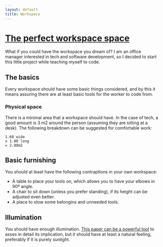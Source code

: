 ```yaml
---
layout: default
title: Workspace
---
```


# [The perfect workspace space](http://danilosierrac.github.io/workspace/)

What if you could have the workspace you dream of? I am an office manager interested in tech and software development, so I decided to start this little project while teaching myself to code.

## The basics

Every workspace should have some basic things considered, and by this it means assuring there are at least basic tools for the worker to code from.

### Physical space 

There is a minimal area that a workspace should have. In the case of tech, a good amount is 3 m2 around the person (assuming they are sitting at a desk). The following breakdown can be suggested for comfortable work:

	1.60 wide
	x 1.80 long
	= 2.88m2 

## Basic furnishing

You should at least have the following contraptions in your own workspace:

* A table to place your tools on, which allows you to have your elbows in 90º angle.
* A chair to sit down (unless you prefer standing), if its height can be adjusted even better.
* A place to stow some belongins and unneeded tools.

## Illumination

You should have enough illumination. [This paper can be a powerful tool](http://www.oshr.nc.gov/Support/Safety/handbook/Illumination%20Final.pdf) to asses in detail its implication, but it should have at least a natural feeling, preferably if it is purely sunlight.

